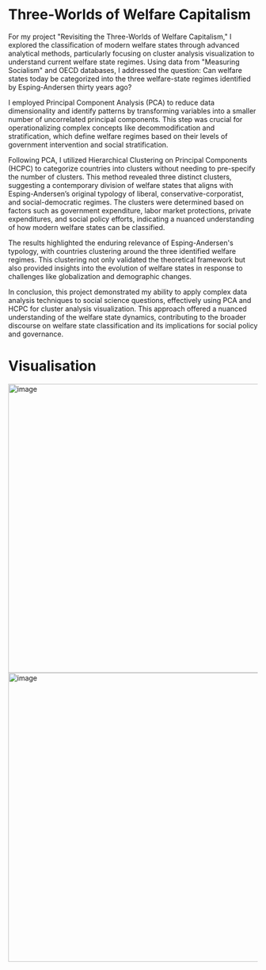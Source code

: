 # Three-Worlds of Welfare Capitalism
For my project "Revisiting the Three-Worlds of Welfare Capitalism," I explored the classification of modern welfare states through advanced analytical methods, particularly focusing on cluster analysis visualization to understand current welfare state regimes. Using data from "Measuring Socialism" and OECD databases, I addressed the question: Can welfare states today be categorized into the three welfare-state regimes identified by Esping-Andersen thirty years ago?

I employed Principal Component Analysis (PCA) to reduce data dimensionality and identify patterns by transforming variables into a smaller number of uncorrelated principal components. This step was crucial for operationalizing complex concepts like decommodification and stratification, which define welfare regimes based on their levels of government intervention and social stratification.

Following PCA, I utilized Hierarchical Clustering on Principal Components (HCPC) to categorize countries into clusters without needing to pre-specify the number of clusters. This method revealed three distinct clusters, suggesting a contemporary division of welfare states that aligns with Esping-Andersen’s original typology of liberal, conservative-corporatist, and social-democratic regimes. The clusters were determined based on factors such as government expenditure, labor market protections, private expenditures, and social policy efforts, indicating a nuanced understanding of how modern welfare states can be classified.

The results highlighted the enduring relevance of Esping-Andersen's typology, with countries clustering around the three identified welfare regimes. This clustering not only validated the theoretical framework but also provided insights into the evolution of welfare states in response to challenges like globalization and demographic changes.

In conclusion, this project demonstrated my ability to apply complex data analysis techniques to social science questions, effectively using PCA and HCPC for cluster analysis visualization. This approach offered a nuanced understanding of the welfare state dynamics, contributing to the broader discourse on welfare state classification and its implications for social policy and governance.

# Visualisation 
<img width="583" alt="image" src="https://github.com/wesslan12/welfare-capitalism/assets/82345548/f3009ec6-843f-43ba-8eb3-9e3f656add3c">
<img width="583" alt="image" src="https://github.com/wesslan12/welfare-capitalism/assets/82345548/9251eeb2-e9e4-4756-a2fb-f81db9c83fd3">

